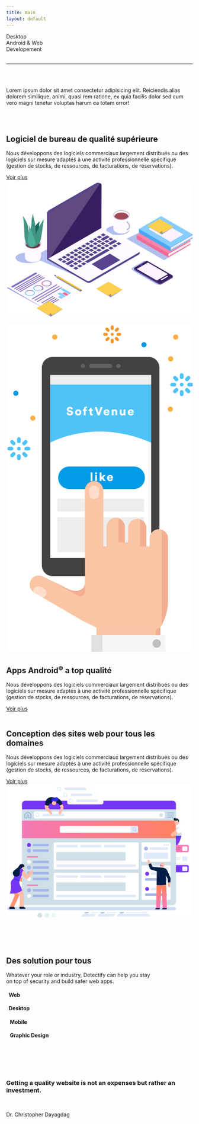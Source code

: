 ```yaml
---
title: main
layout: default
---
```


<div class="container services">
    <div class="row mb-md-5 mt-5 py-5 outline-row">
        <div class="col-10">
            <span class="outline-small">Desktop </span> <br>
            <span class="outline-medium">Android &amp; Web</span> <br>
            <span class="outline-large">Developement</span>
            <br>
            <br>
            <hr class="rainbow-hr">
            <br>
            <br>
            <p>Lorem ipsum dolor sit amet consectetur adipisicing elit. Reiciendis alias dolorem similique, animi, quasi
                rem ratione, ex quia facilis dolor sed cum vero magni tenetur voluptas harum ea totam error!
            </p>
        </div>
    </div>
    <br>
    <br>
    <div class="row mb-5">
        <div class="col-sm-12 col-md-6 order-2 order-md-1">
            <h2 class="mt-md-5">Logiciel de bureau de qualité supérieure</h2>
            <p>Nous développons des logiciels commerciaux largement distribués ou des logiciels sur mesure adaptés à une
                activité professionnelle spécifique (gestion de stocks, de ressources, de facturations, de
                réservations).</p>
            <a href="#" class="btn btn-section">Voir plus </a>
        </div>
        <div class="col-sm-12 col-md-6 order-1 order-md-2 mb-5">
            <img class="img-fluid img-desktop" src="./assets/img/desktop.png" alt="desktop">
        </div>
    </div>
    <br>
    <div class="row mb-5">
        <div class="col-sm-12 col-md-4 text-center mb-4">
            <img class="img-fluid img-android" src="./assets/img/android.png" alt="android">
        </div>
        <div class="col-sm-12 col-md-8">
            <h2 class="mt-md-5">Apps Android<sup><small>©</small></sup> a top qualité</h2>
            <p>Nous développons des logiciels commerciaux largement distribués ou des logiciels sur mesure adaptés à une
                activité professionnelle spécifique (gestion de stocks, de ressources, de facturations, de
                réservations).</p>
            <a href="#" class="btn btn-section">Voir plus </a>
        </div>
    </div>
    <div class="row mb-5">
        <div class="col-sm-12 col-md-6 order-2 order-md-1">
            <br>
            <h2 class="mt-md-5">Conception des sites web pour tous les domaines</h2>
            <p>Nous développons des logiciels commerciaux largement distribués ou des logiciels sur mesure adaptés à une
                activité professionnelle spécifique (gestion de stocks, de ressources, de facturations, de
                réservations).</p>
            <a href="#" class="btn btn-section">Voir plus </a>
        </div>
        <div class="col-sm-12 col-md-6 order-1 order-md-2 mb-5">
            <img class="img-fluid img-web" src="./assets/img/website.png" alt="web">
        </div>
    </div>
</div>
<div class="container-fluid solutions py-5">
    <br>
    <br>
    <br>
    <br>
    <div class="row mb-5">
        <div class="col-sm-12 col-md-6 offset-md-3 text-center">
            <h2 class="text-center mb-4">Des solution pour tous</h2>
            <p>Whatever your role or industry, Detectify can help you stay<br> on top of security and build safer web
                apps.</p>
        </div>
    </div>
    <div class="row px-md-5">
        <div class="col-sm-12 col-md-3">
            <div class="single-card mt-2 text-center">
                <div class="card-body pt-5 pb-4">
                    <h4 class="card-title"><small><span
                                class="fas fa-globe text-project-link"></span></small>&nbsp;&nbsp;Web</h4>
                </div>
            </div>
        </div>
        <div class="col-sm-12 col-md-3">
            <div class="single-card mt-2 text-center">
                <div class="card-body pt-5 pb-4">
                    <h4 class="card-title"><small><span
                                class="fas fa-desktop text-project-link"></span></small>&nbsp;&nbsp;Desktop</h4>
                </div>
            </div>
        </div>
        <div class="col-sm-12 col-md-3">
            <div class="single-card mt-2 text-center">
                <div class="card-body pt-5 pb-4">
                    <h4 class="card-title"><small><span
                                class="fab fa-android text-project-link"></span></small>&nbsp;&nbsp; Mobile</h4>
                </div>
            </div>
        </div>
        <div class="col-sm-12 col-md-3">
            <div class="single-card mt-2 text-center">
                <div class="card-body pt-5 pb-4">
                    <h4 class="card-title"><small><span
                                class="fas fa-paint-brush text-project-link"></span></small>&nbsp;&nbsp; Graphic Design
                    </h4>
                </div>
            </div>
        </div>
    </div>
    <br>
    <br>
    <br>
    <br>
</div>
<section class="quote text-center" id="quote" style="background-position: 0% 0%;">
    <div class="container quote-container p-5">
        <h3>Getting a quality website is not an expenses but rather an investment.</h3>
        <br>
        <p> Dr. Christopher Dayagdag </p>
    </div>
</section>
